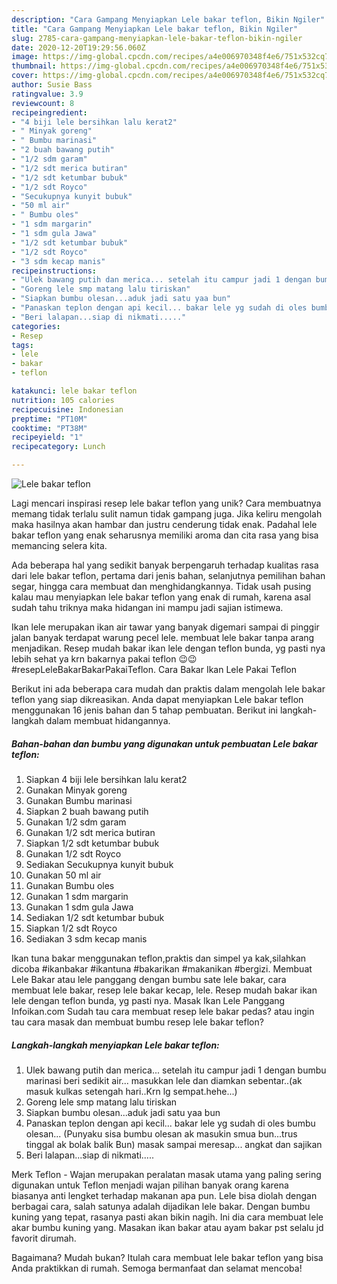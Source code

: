 ```yaml
---
description: "Cara Gampang Menyiapkan Lele bakar teflon, Bikin Ngiler"
title: "Cara Gampang Menyiapkan Lele bakar teflon, Bikin Ngiler"
slug: 2785-cara-gampang-menyiapkan-lele-bakar-teflon-bikin-ngiler
date: 2020-12-20T19:29:56.060Z
image: https://img-global.cpcdn.com/recipes/a4e006970348f4e6/751x532cq70/lele-bakar-teflon-foto-resep-utama.jpg
thumbnail: https://img-global.cpcdn.com/recipes/a4e006970348f4e6/751x532cq70/lele-bakar-teflon-foto-resep-utama.jpg
cover: https://img-global.cpcdn.com/recipes/a4e006970348f4e6/751x532cq70/lele-bakar-teflon-foto-resep-utama.jpg
author: Susie Bass
ratingvalue: 3.9
reviewcount: 8
recipeingredient:
- "4 biji lele bersihkan lalu kerat2"
- " Minyak goreng"
- " Bumbu marinasi"
- "2 buah bawang putih"
- "1/2 sdm garam"
- "1/2 sdt merica butiran"
- "1/2 sdt ketumbar bubuk"
- "1/2 sdt Royco"
- "Secukupnya kunyit bubuk"
- "50 ml air"
- " Bumbu oles"
- "1 sdm margarin"
- "1 sdm gula Jawa"
- "1/2 sdt ketumbar bubuk"
- "1/2 sdt Royco"
- "3 sdm kecap manis"
recipeinstructions:
- "Ulek bawang putih dan merica... setelah itu campur jadi 1 dengan bumbu marinasi beri sedikit air... masukkan lele dan diamkan sebentar..(ak masuk kulkas setengah hari..Krn lg sempat.hehe...)"
- "Goreng lele smp matang lalu tiriskan"
- "Siapkan bumbu olesan...aduk jadi satu yaa bun"
- "Panaskan teplon dengan api kecil... bakar lele yg sudah di oles bumbu olesan... (Punyaku sisa bumbu olesan ak masukin smua bun...trus tinggal ak bolak balik Bun) masak sampai meresap... angkat dan sajikan"
- "Beri lalapan...siap di nikmati....."
categories:
- Resep
tags:
- lele
- bakar
- teflon

katakunci: lele bakar teflon 
nutrition: 105 calories
recipecuisine: Indonesian
preptime: "PT10M"
cooktime: "PT38M"
recipeyield: "1"
recipecategory: Lunch

---
```



![Lele bakar teflon](https://img-global.cpcdn.com/recipes/a4e006970348f4e6/751x532cq70/lele-bakar-teflon-foto-resep-utama.jpg)

Lagi mencari inspirasi resep lele bakar teflon yang unik? Cara membuatnya memang tidak terlalu sulit namun tidak gampang juga. Jika keliru mengolah maka hasilnya akan hambar dan justru cenderung tidak enak. Padahal lele bakar teflon yang enak seharusnya memiliki aroma dan cita rasa yang bisa memancing selera kita.

Ada beberapa hal yang sedikit banyak berpengaruh terhadap kualitas rasa dari lele bakar teflon, pertama dari jenis bahan, selanjutnya pemilihan bahan segar, hingga cara membuat dan menghidangkannya. Tidak usah pusing kalau mau menyiapkan lele bakar teflon yang enak di rumah, karena asal sudah tahu triknya maka hidangan ini mampu jadi sajian istimewa.

Ikan lele merupakan ikan air tawar yang banyak digemari sampai di pinggir jalan banyak terdapat warung pecel lele. membuat lele bakar tanpa arang menjadikan. Resep mudah bakar ikan lele dengan teflon bunda, yg pasti nya lebih sehat ya krn bakarnya pakai teflon 😉😉 #resepLeleBakarBakarPakaiTeflon. Cara Bakar Ikan Lele Pakai Teflon


Berikut ini ada beberapa cara mudah dan praktis dalam mengolah lele bakar teflon yang siap dikreasikan. Anda dapat menyiapkan Lele bakar teflon menggunakan 16 jenis bahan dan 5 tahap pembuatan. Berikut ini langkah-langkah dalam membuat hidangannya.

<!--inarticleads1-->

##### Bahan-bahan dan bumbu yang digunakan untuk pembuatan Lele bakar teflon:

1. Siapkan 4 biji lele bersihkan lalu kerat2
1. Gunakan  Minyak goreng
1. Gunakan  Bumbu marinasi
1. Siapkan 2 buah bawang putih
1. Gunakan 1/2 sdm garam
1. Gunakan 1/2 sdt merica butiran
1. Siapkan 1/2 sdt ketumbar bubuk
1. Gunakan 1/2 sdt Royco
1. Sediakan Secukupnya kunyit bubuk
1. Gunakan 50 ml air
1. Gunakan  Bumbu oles
1. Gunakan 1 sdm margarin
1. Gunakan 1 sdm gula Jawa
1. Sediakan 1/2 sdt ketumbar bubuk
1. Siapkan 1/2 sdt Royco
1. Sediakan 3 sdm kecap manis


Ikan tuna bakar menggunakan teflon,praktis dan simpel ya kak,silahkan dicoba #ikanbakar #ikantuna #bakarikan #makanikan #bergizi. Membuat Lele Bakar atau lele panggang dengan bumbu sate lele bakar, cara membuat lele bakar, resep lele bakar kecap, lele. Resep mudah bakar ikan lele dengan teflon bunda, yg pasti nya. Masak Ikan Lele Panggang Infoikan.com Sudah tau cara membuat resep lele bakar pedas? atau ingin tau cara masak dan membuat bumbu resep lele bakar teflon? 

<!--inarticleads2-->

##### Langkah-langkah menyiapkan Lele bakar teflon:

1. Ulek bawang putih dan merica... setelah itu campur jadi 1 dengan bumbu marinasi beri sedikit air... masukkan lele dan diamkan sebentar..(ak masuk kulkas setengah hari..Krn lg sempat.hehe...)
1. Goreng lele smp matang lalu tiriskan
1. Siapkan bumbu olesan...aduk jadi satu yaa bun
1. Panaskan teplon dengan api kecil... bakar lele yg sudah di oles bumbu olesan... (Punyaku sisa bumbu olesan ak masukin smua bun...trus tinggal ak bolak balik Bun) masak sampai meresap... angkat dan sajikan
1. Beri lalapan...siap di nikmati.....


Merk Teflon - Wajan merupakan peralatan masak utama yang paling sering digunakan untuk Teflon menjadi wajan pilihan banyak orang karena biasanya anti lengket terhadap makanan apa pun. Lele bisa diolah dengan berbagai cara, salah satunya adalah dijadikan lele bakar. Dengan bumbu kuning yang tepat, rasanya pasti akan bikin nagih. Ini dia cara membuat lele akar bumbu kuning yang. Masakan ikan bakar atau ayam bakar pst selalu jd favorit dirumah. 

Bagaimana? Mudah bukan? Itulah cara membuat lele bakar teflon yang bisa Anda praktikkan di rumah. Semoga bermanfaat dan selamat mencoba!
